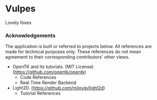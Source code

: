 # Vulpes
Lovely foxes
### Acknowledgements
The application is built or referred to projects below. All references are made for technical purposes only. These references do not mean agreement to their corresponding contributors' other views. 
- OpenTK and its tutorials. (MIT License) (https://github.com/opentk/opentk)
  - Code References
  - Real Time Render Backend
- Light2D. (https://github.com/miloyip/light2d)
  - Tutorial References

